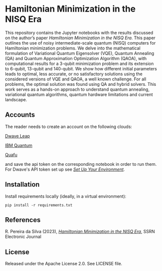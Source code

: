 # Hamiltonian Minimization in the NISQ Era

This repository contains the Jupyter notebooks with the results discussed on the author’s paper _Hamiltonian Minimization in the NISQ Era_. This paper outlines the use of noisy intermediate-scale quantum (NISQ) computers for Hamiltonian minimization problems. We delve into the mathematical formulation of Variational Quantum Eigensolver (VQE), Quantum Annealing (QA) and Quantum Approximation Optimization Algorithm (QAOA), with computational results for a 3-qubit minimization problem and its extension to 6-qubit, 13-qubit and 140-qubit. We show how different initial parameters leads to optimal, less accurate, or no satisfactory solutions using the considered versions of VQE and QAOA, a well known challenge. For all problems, the optimal solution was found using QA and hybrid solvers. This work serves as a hands-on approach to understand quantum annealing, variational quantum algorithms, quantum hardware limitations and current landscape.


## Accounts

The reader needs to create an account on the following clouds:

 [Dwave Leap](https://cloud.dwavesys.com/leap/login/?next=/leap/)

 [IBM Quantum](https://quantum.ibm.com/)

 [Quafu](https://quafu.baqis.ac.cn/#/home)

and save the api token on the corresponding notebook in order to run them. For Dwave's API token set up see [_Set Up Your Environment_](https://docs.ocean.dwavesys.com/en/latest/overview/install.html).


## Installation

Install requirements locally (ideally, in a virtual environment):

    pip install -r requirements.txt


## References

R. Pereira da Silva (2023), [_Hamiltonian Minimization in the NISQ Era_](http://dx.doi.org/10.2139/ssrn.4652979), SSRN Electronic Journal

## License

Released under the Apache License 2.0. See LICENSE file.
